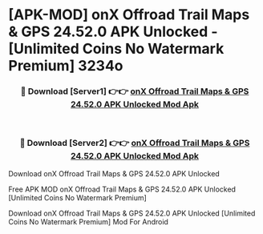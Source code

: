 # [APK-MOD] onX Offroad  Trail Maps & GPS 24.52.0 APK Unlocked - [Unlimited Coins No Watermark Premium] 3234o



<div align="center">
<h3>🔴 Download [Server1] 👉👉 <a href="https://momento.my/?title=onX_Offroad__Trail_Maps_&_GPS_24.52.0_APK_Unlocked">onX Offroad  Trail Maps & GPS 24.52.0 APK Unlocked Mod Apk</a></h3><br>

<h3>🔴 Download [Server2] 👉👉 <a href="https://momento.my/?title=onX_Offroad__Trail_Maps_&_GPS_24.52.0_APK_Unlocked">onX Offroad  Trail Maps & GPS 24.52.0 APK Unlocked Mod Apk</a></h3>
</div>



Download onX Offroad  Trail Maps & GPS 24.52.0 APK Unlocked 

Free APK MOD onX Offroad  Trail Maps & GPS 24.52.0 APK Unlocked [Unlimited Coins No Watermark Premium]

Download onX Offroad  Trail Maps & GPS 24.52.0 APK Unlocked [Unlimited Coins No Watermark Premium] Mod For Android
